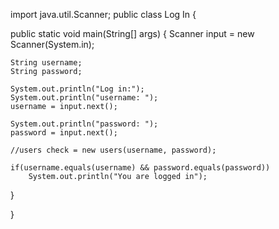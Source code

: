 import java.util.Scanner;
public class Log In {

public static void main(String[] args) {
    Scanner input = new Scanner(System.in);

    String username;
    String password;

    System.out.println("Log in:");
    System.out.println("username: ");
    username = input.next();

    System.out.println("password: ");
    password = input.next();

    //users check = new users(username, password);

    if(username.equals(username) && password.equals(password)) 
        System.out.println("You are logged in");



}

}
